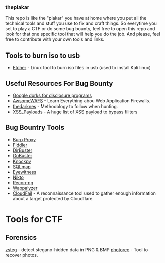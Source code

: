 ### theplakar
This repo is like the "plakar" you have at home where you put all the technical tools and stuff you use to fix and craft things. So  everytime you set to play a CTF or do some bug bounty, feel free to open this repo and look for that one specific tool that will help you do the job. And please, feel free to contribute with your own tools and links. 


## Tools to burn iso to usb
- [Etcher](https://www.balena.io/etcher/) - Linux tool to burn iso files in usb (used to install Kali linux)


## Useful Resources For Bug Bounty
- [Google dorks for disclosure programs](https://github.com/sushiwushi/bug-bounty-dorks/blob/master/dorks.txt)
- [AwsomeWAFS](https://github.com/0xInfection/Awesome-WAF) - Learn Everything abou Web Application Firewalls. 
- [thedarknes](https://thedarkness.ueuo.com/METHODOLOGY.txt) - Methodology to follow when hunting. 
- [XSS_Payloads](https://gist.github.com/kurobeats/9a613c9ab68914312cbb415134795b45) - A huge list of XSS payload to bypass filiters 


## Bug Bountry Tools
- [Burp Proxy](https://portswigger.net)
- [Fiddler](https://www.telerik.com/download/fiddler)
- [DirBuster](https://sourceforge.net/projects/dirbuster/)
- [GoBuster](https://github.com/OJ/gobuster)
- [Knockpy](https://github.com/guelfoweb/knock)
- [SQLmap](http://sqlmap.org)
- [Eyewitness](https://github.com/ChrisTruncer/EyeWitness)
- [Nikto](https://cirt.net/nikto2)
- [Recon-ng](https://bitbucket.org/LaNMaSteR53/recon-ng)
- [Wappalyzer](https://wappalyzer.com/download)
- [CloudFail](https://github.com/m0rtem/CloudFail) - A reconnaissance tool used to gather enough information about a target protected by Cloudflare.

# Tools for CTF
## Forensics
[zsteg](https://github.com/zed-0xff/zsteg) - detect stegano-hidden data in PNG & BMP
[photorec](https://www.cgsecurity.org/Download_and_donate.php/testdisk-7.2-WIP.linux26.tar.bz2) - Tool to recover photos.

